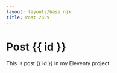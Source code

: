 ```yaml
---
layout: layouts/base.njk
title: Post 2659
---
```


# Post {{ id }}

This is post {{ id }} in my Eleventy project.
